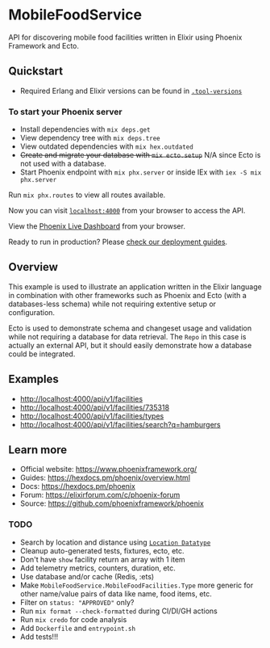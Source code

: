 # MobileFoodService

API for discovering mobile food facilities written in Elixir using Phoenix Framework and Ecto.

## Quickstart

* Required Erlang and Elixir versions can be found in [`.tool-versions`](.tool-versions)

### To start your Phoenix server

* Install dependencies with `mix deps.get`
* View dependency tree with `mix deps.tree`
* View outdated dependencies with `mix hex.outdated`
* ~~Create and migrate your database with `mix ecto.setup`~~ N/A since Ecto is not used with a database.
* Start Phoenix endpoint with `mix phx.server` or inside IEx with `iex -S mix phx.server`

Run `mix phx.routes` to view all routes available.

Now you can visit [`localhost:4000`](http://localhost:4000) from your browser to access the API.

View the [Phoenix Live Dashboard](http://localhost:4000/dashboard) from your browser.

Ready to run in production? Please [check our deployment guides](https://hexdocs.pm/phoenix/deployment.html).

## Overview

This example is used to illustrate an application written in the Elixir language in combination with other frameworks such as Phoenix and Ecto (with a databases-less schema) while not requiring extentive setup or configuration.

Ecto is used to demonstrate schema and changeset usage and validation while not requiring a database for data
retrieval. The `Repo` in this case is actually an external API, but it should easily demonstrate how a database
could be integrated.

## Examples

* <http://localhost:4000/api/v1/facilities>
* <http://localhost:4000/api/v1/facilities/735318>
* <http://localhost:4000/api/v1/facilities/types>
* <http://localhost:4000/api/v1/facilities/search?q=hamburgers>

## Learn more

* Official website: <https://www.phoenixframework.org/>
* Guides: <https://hexdocs.pm/phoenix/overview.html>
* Docs: <https://hexdocs.pm/phoenix>
* Forum: <https://elixirforum.com/c/phoenix-forum>
* Source: <https://github.com/phoenixframework/phoenix>

### TODO

* Search by location and distance using [`Location Datatype`](https://dev.socrata.com/docs/datatypes/location.html)
* Cleanup auto-generated tests, fixtures, ecto, etc.
* Don't have `show` facility return an array with 1 item
* Add telemetry metrics, counters, duration, etc.
* Use database and/or cache (Redis, :ets)
* Make `MobileFoodService.MobileFoodFacilities.Type` more generic for other name/value pairs of data like name, food items, etc.
* Filter on `status: "APPROVED"` only?
* Run `mix format --check-formatted` during CI/DI/GH actions
* Run `mix credo` for code analysis
* Add `Dockerfile` and `entrypoint.sh`
* Add tests!!!
